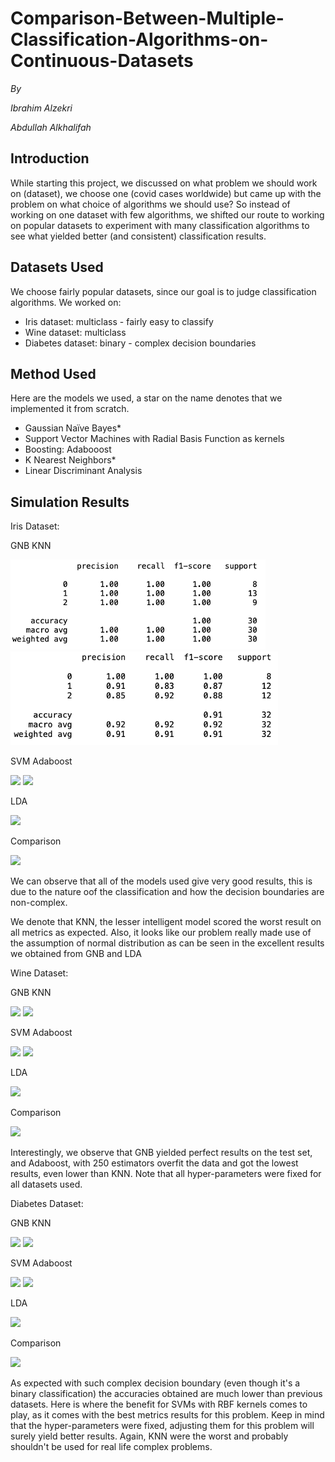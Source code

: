 # Comparison-Between-Multiple-Classification-Algorithms-on-Continuous-Datasets

_By_

_Ibrahim Alzekri_

_Abdullah Alkhalifah_

## **Introduction**

While starting this project, we discussed on what problem we should work on (dataset), we choose one (covid cases worldwide) but came up with the problem on what choice of algorithms we should use? So instead of working on one dataset with few algorithms, we shifted our route to working on popular datasets to experiment with many classification algorithms to see what yielded better (and consistent) classification results.

## **Datasets Used**

We choose fairly popular datasets, since our goal is to judge classification algorithms. We worked on:

- Iris dataset: multiclass - fairly easy to classify
- Wine dataset: multiclass
- Diabetes dataset: binary - complex decision boundaries

## **Method Used**

Here are the models we used, a star on the name denotes that we implemented it from scratch.

- Gaussian Naïve Bayes\*
- Support Vector Machines with Radial Basis Function as kernels
- Boosting: Adabooost
- K Nearest Neighbors\*
- Linear Discriminant Analysis

## **Simulation Results**

Iris Dataset:

GNB KNN

![](Picture1.png) ![](Picture2.png)

SVM Adaboost

![](RackMultipart20210609-4-1jopvtz_html_ddd1e008c742ad1d.png) ![](RackMultipart20210609-4-1jopvtz_html_17132a6c126cc81f.png)

LDA

![](RackMultipart20210609-4-1jopvtz_html_e3d4e9c001cbc584.png)

Comparison

![](RackMultipart20210609-4-1jopvtz_html_f9b7484610d3f43b.png)

We can observe that all of the models used give very good results, this is due to the nature oof the classification and how the decision boundaries are non-complex.

We denote that KNN, the lesser intelligent model scored the worst result on all metrics as expected. Also, it looks like our problem really made use of the assumption of normal distribution as can be seen in the excellent results we obtained from GNB and LDA

Wine Dataset:

GNB KNN

![](RackMultipart20210609-4-1jopvtz_html_94497a8df6f075da.png) ![](RackMultipart20210609-4-1jopvtz_html_f7fad7aeb4474a3d.png)

SVM Adaboost

![](RackMultipart20210609-4-1jopvtz_html_ed5328218694c69c.png) ![](RackMultipart20210609-4-1jopvtz_html_84de7865ca98b45.png)

LDA

![](RackMultipart20210609-4-1jopvtz_html_d0075e5bc16a6fa6.png)

Comparison

![](RackMultipart20210609-4-1jopvtz_html_ec79e5c8e5d0c634.png)

Interestingly, we observe that GNB yielded perfect results on the test set, and Adaboost, with 250 estimators overfit the data and got the lowest results, even lower than KNN. Note that all hyper-parameters were fixed for all datasets used.

Diabetes Dataset:

GNB KNN

![](RackMultipart20210609-4-1jopvtz_html_8944770e74d8634a.png) ![](RackMultipart20210609-4-1jopvtz_html_8ea5e3744138c84d.png)

SVM Adaboost

![](RackMultipart20210609-4-1jopvtz_html_d9bec467e25011b9.png) ![](RackMultipart20210609-4-1jopvtz_html_c24c65e4ecb1a532.png)

LDA

![](RackMultipart20210609-4-1jopvtz_html_d03702789aa07d1e.png)

Comparison

![](RackMultipart20210609-4-1jopvtz_html_a8aae3e6a8c0c437.png)

As expected with such complex decision boundary (even though it&#39;s a binary classification) the accuracies obtained are much lower than previous datasets. Here is where the benefit for SVMs with RBF kernels comes to play, as it comes with the best metrics results for this problem. Keep in mind that the hyper-parameters were fixed, adjusting them for this problem will surely yield better results. Again, KNN were the worst and probably shouldn&#39;t be used for real life complex problems.
